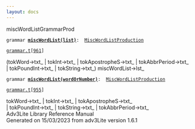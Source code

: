 ```yaml
---
layout: docs
---
```

<span class="title">miscWordList</span><span class="type">GrammarProd</span>

`grammar `**[`miscWordList(list)`](../object/miscWordList(list).html)**` :   `[`MiscWordListProduction`](../object/MiscWordListProduction.html)

[`grammar.t`](../file/grammar.t.html)`[`[`961`](../source/grammar.t.html#961)`]`



(tokWord-\>txt\_ \| tokInt-\>txt\_ \| tokApostropheS-\>txt\_ \|
tokAbbrPeriod-\>txt\_  
\| tokPoundInt-\>txt\_ \| tokString-\>txt\_) miscWordList-\>lst\_  



`grammar `**[`miscWordList(wordOrNumber)`](../object/miscWordList(wordOrNumber).html)**` :   `[`MiscWordListProduction`](../object/MiscWordListProduction.html)

[`grammar.t`](../file/grammar.t.html)`[`[`955`](../source/grammar.t.html#955)`]`



tokWord-\>txt\_ \| tokInt-\>txt\_ \| tokApostropheS-\>txt\_  
\| tokPoundInt-\>txt\_ \| tokString-\>txt\_ \| tokAbbrPeriod-\>txt\_  
Adv3Lite Library Reference Manual  
Generated on 15/03/2023 from adv3Lite version 1.6.1


